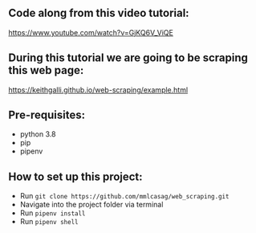 ## Code along from this video tutorial:
https://www.youtube.com/watch?v=GjKQ6V_ViQE

## During this tutorial we are going to be scraping this web page:
https://keithgalli.github.io/web-scraping/example.html

## Pre-requisites:
* python 3.8
* pip
* pipenv

## How to set up this project:
* Run `git clone https://github.com/mmlcasag/web_scraping.git`
* Navigate into the project folder via terminal
* Run `pipenv install`
* Run `pipenv shell`

